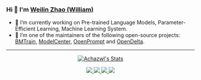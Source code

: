 ### Hi 👋 I'm <a href="https://achazwl.github.io/" target="_blank">Weilin Zhao (William)</a>

- 🔭 I’m currently working on Pre-trained Language Models, Parameter-Efficient Learning, Machine Learning System.
- 🌱 I’m one of the maintainers of the following open-source projects: [BMTrain](https://github.com/OpenBMB/BMTrain), [ModelCenter](https://github.com/OpenBMB/ModelCenter), [OpenPrompt](https://github.com/thunlp/OpenPrompt) and [OpenDelta](https://github.com/thunlp/OpenDelta).
<!--
- 👯 I’m looking to collaborate on ...
- 🤔 I’m looking for help with ...
- 💬 Ask me about ...
- 📫 How to reach me: ...
- 😄 Pronouns: ...
- ⚡ Fun fact: ...
-->

---

<p align="center">
  <a href="https://github.com/Achazwl" class="rich-diff-level-one">
    <img src="https://github-readme-stats.vercel.app/api?username=Achazwl&title_color=333&text_color=777" alt="Achazwl's Stats" >
  </a>
</p>

<p align="center">
  <a href="https://github.com/Achazwl">
    <img src="https://badges.pufler.dev/visits/Achazwl/Achazwl?style=flat-square&color=black&logo=github">
  </a>
  <a href="https://github.com/Achazwl">
    <img src="https://badges.pufler.dev/years/Achazwl?style=flat-square&color=black&logo=github">
  </a>
  <a href="https://github.com/Achazwl?tab=repositories">
    <img src="https://badges.pufler.dev/repos/Achazwl?style=flat-square&color=black&logo=github">
  </a>
  <!--
  <a href="https://gist.github.com/Achazwl">
    <img src="https://badges.pufler.dev/gists/Achazwl?style=flat-square&color=black&logo=github">
  </a>
  -->
  <a href="https://github.com/Achazwl">
    <img src="https://badges.pufler.dev/commits/monthly/Achazwl?style=flat-square&color=black&logo=github">
  </a>
</p>
